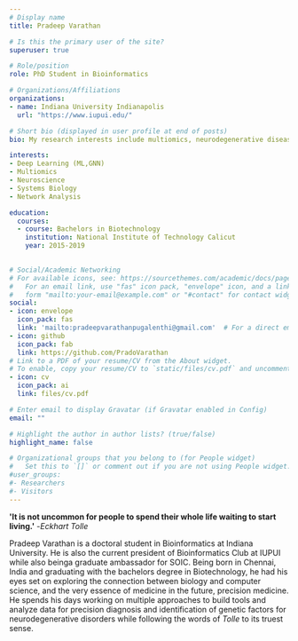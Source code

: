 ```yaml
---
# Display name
title: Pradeep Varathan

# Is this the primary user of the site?
superuser: true

# Role/position
role: PhD Student in Bioinformatics

# Organizations/Affiliations
organizations:
- name: Indiana University Indianapolis
  url: "https://www.iupui.edu/"

# Short bio (displayed in user profile at end of posts)
bio: My research interests include multiomics, neurodegenerative diseases, network analysis and deep learning.

interests:
- Deep Learning (ML,GNN)
- Multiomics
- Neuroscience
- Systems Biology
- Network Analysis

education:
  courses:
  - course: Bachelors in Biotechnology 
    institution: National Institute of Technology Calicut
    year: 2015-2019
  

# Social/Academic Networking
# For available icons, see: https://sourcethemes.com/academic/docs/page-builder/#icons
#   For an email link, use "fas" icon pack, "envelope" icon, and a link in the
#   form "mailto:your-email@example.com" or "#contact" for contact widget.
social:
- icon: envelope
  icon_pack: fas
  link: 'mailto:pradeepvarathanpugalenthi@gmail.com'  # For a direct email link, use "mailto:test@example.org".
- icon: github
  icon_pack: fab
  link: https://github.com/PradoVarathan
# Link to a PDF of your resume/CV from the About widget.
# To enable, copy your resume/CV to `static/files/cv.pdf` and uncomment the lines below.
- icon: cv
  icon_pack: ai
  link: files/cv.pdf

# Enter email to display Gravatar (if Gravatar enabled in Config)
email: ""

# Highlight the author in author lists? (true/false)
highlight_name: false

# Organizational groups that you belong to (for People widget)
#   Set this to `[]` or comment out if you are not using People widget.
#user_groups:
#- Researchers
#- Visitors
---
```


**'It is not uncommon for people to spend their whole life waiting to start living.'** -_Eckhart Tolle_

Pradeep Varathan is a doctoral student in Bioinformatics at Indiana University. He is also the current president of Bioinformatics Club at IUPUI while also beinga  graduate ambassador for SOIC. Being born in Chennai, India and graduating with the bachelors degree in Biotechnology, he had his eyes set on exploring the connection between biology and computer science, and the very essence of medicine in the future, precision medicine. He spends his days working on multiple approaches to build tools and analyze data for precision diagnosis and identification of genetic factors for neurodegenerative disorders while following the words of _Tolle_ to its truest sense.

